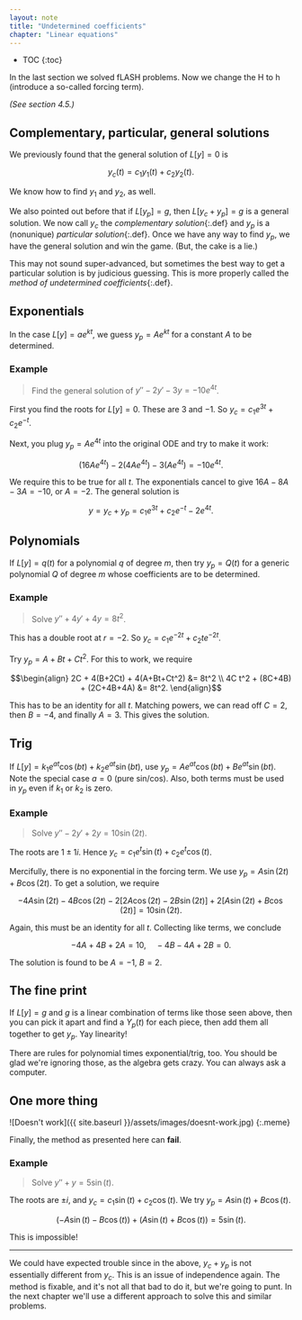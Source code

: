 ```yaml
---
layout: note
title: "Undetermined coefficients"
chapter: "Linear equations"
---
```

* TOC
{:toc}

In the last section we solved fLASH problems. Now we change the H to h (introduce a so-called forcing term). 

*(See section 4.5.)*

##  Complementary, particular, general solutions

We previously found that the general solution of $L[y]=0$ is 

$$y_c(t) = c_1 y_1(t) + c_2 y_2(t).$$

We know how to find $y_1$ and $y_2$, as well. 

We also pointed out before that if $L[y_p]=g$, then $L[y_c+y_p]=g$ is a general solution. We now call $y_c$ the *complementary solution*{:.def} and $y_p$ is a (nonunique) *particular solution*{:.def}. Once we have any way to find $y_p$, we have the general solution and win the game. (But, the cake is a lie.)

This may not sound super-advanced, but sometimes the best way to get a particular solution is by judicious guessing. This is more properly called the *method of undetermined coefficients*{:.def}.  

## Exponentials

In the case $L[y]=a e^{kt}$, we guess $y_p = A e^{kt}$ for a constant $A$ to be determined. 

### Example 

> Find the general solution of $y'' -2y'-3y=-10e^{4t}$.

First you find the roots for $L[y]=0$. These are $3$ and $-1$. So $y_c=c_1 e^{3t}+c_2e^{-t}$. 

Next, you plug $y_p=A e^{4t}$ into the original ODE and try to make it work:

$$(16A e^{4t}) -2(4Ae^{4t}) -3(Ae^{4t})  = -10e^{4t}.$$

We require this to be true for all $t$. The exponentials cancel to give $16A-8A-3A=-10$, or $A=-2$. The general solution is 

$$y=y_c+y_p = c_1 e^{3t}+c_2e^{-t} - 2e^{4t}.$$

## Polynomials

If $L[y]=q(t)$ for a polynomial $q$ of degree $m$, then try $y_p=Q(t)$ for a generic polynomial $Q$ of degree $m$ whose coefficients are to be determined. 

### Example

> Solve $y'' +4y'+4y=8t^2$.

This has a double root at $r=-2$. So $y_c=c_1 e^{-2t} + c_2 t e^{-2t}$. 

Try $y_p=A+Bt+Ct^2$. For this to work, we require

$$\begin{align}
2C + 4(B+2Ct) + 4(A+Bt+Ct^2) &= 8t^2 \\
4C t^2 + (8C+4B) + (2C+4B+4A) &= 8t^2.
\end{align}$$

This has to be an identity for all $t$. Matching powers, we can read off $C=2$, then $B=-4$, and finally $A=3$. This gives the solution. 

## Trig

If $L[y]=k_1 e^{at} \cos(bt) + k_2e^{at} \sin(bt)$, use $y_p=Ae^{at} \cos(bt) + Be^{at} \sin(bt)$. Note the special case $a=0$ (pure sin/cos). Also, both terms must be used in $y_p$ even if $k_1$ or $k_2$ is zero. 

### Example

> Solve $y'' -2y'+2y=10\sin(2t)$.

The roots are $1\pm 1i$. Hence $y_c = c_1 e^t \sin(t) + c_2e^t \cos(t)$. 

Mercifully, there is no exponential in the forcing term. We use $y_p=A\sin(2t) + B \cos(2t)$. To get a solution, we require

$$
-4A \sin(2t) -4B\cos(2t)  - 2[2A\cos(2t)-2B\sin(2t)] + 2[A\sin(2t)+B\cos(2t)] = 10 \sin(2t).
$$

Again, this must be an identity for all $t$. Collecting like terms, we conclude 

$$
-4A+4B+2A = 10, \quad -4B-4A+2B = 0.
$$

The solution is found to be $A=-1$, $B=2$. 

## The fine print

If $L[y]=g$ and $g$ is a linear combination of terms like those seen above, then you can pick it apart and find a $Y_p(t)$ for each piece, then add them all together to get $y_p$. Yay linearity!

There are rules for polynomial times exponential/trig, too. You should be glad we're ignoring those, as the algebra gets crazy. You can always ask a computer.

## One more thing

![Doesn't work]({{ site.baseurl }}/assets/images/doesnt-work.jpg)
{:.meme}

Finally, the method as presented here can **fail**. 

### Example

> Solve $y'' +y = 5\sin(t)$.

The roots are $\pm i$, and $y_c=c_1 \sin(t) + c_2 \cos(t)$. We try $y_p=A\sin(t)+B\cos(t)$. 

$$(-A\sin(t)-B\cos(t)) + (A\sin(t)+B\cos(t)) = 5\sin(t).$$

This is impossible! 

---

We could have expected trouble since in the above, $y_c+y_p$ is not essentially different from $y_c$. This is an issue of independence again. The method is fixable, and it's not all that bad to do it, but we're going to punt. In the next chapter we'll use a different approach to solve this and similar problems.
